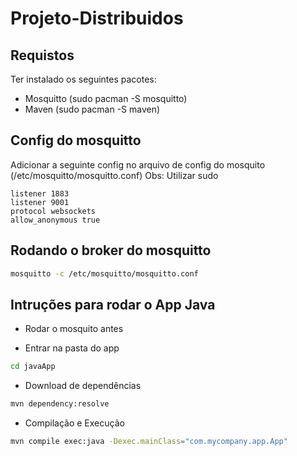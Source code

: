 # Projeto-Distribuidos

## Requistos

Ter instalado os seguintes pacotes:

- Mosquitto (sudo pacman -S mosquitto)
- Maven (sudo pacman -S maven)

## Config do mosquitto

Adicionar a seguinte config no arquivo de config do mosquito (/etc/mosquitto/mosquitto.conf) Obs: Utilizar sudo

```
listener 1883
listener 9001
protocol websockets
allow_anonymous true
```

## Rodando o broker do mosquitto

```bash
mosquitto -c /etc/mosquitto/mosquitto.conf
```

## Intruções para rodar o App Java

- Rodar o mosquito antes

- Entrar na pasta do app

```bash
cd javaApp
```

- Download de dependências

```bash
mvn dependency:resolve
```

- Compilação e Execução

```bash
mvn compile exec:java -Dexec.mainClass="com.mycompany.app.App"
```
